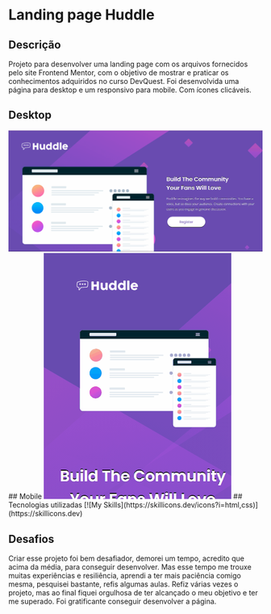# Landing page Huddle
##  Descrição
Projeto para desenvolver uma landing page com os arquivos fornecidos pelo site Frontend Mentor, com o objetivo de mostrar e praticar os conhecimentos adquiridos no curso DevQuest.
Foi desenvolvida uma página para desktop e um responsivo para mobile.
Com ícones clicáveis.
## Desktop
<img src="./Animação-tela-desktop.gif" alt="tela do projeto landing page huddle">
## Mobile
<img src="./Animação-tela-mobile.gif" alt="tela do projeto landing page huddle">
## Tecnologias utilizadas
[![My Skills](https://skillicons.dev/icons?i=html,css)](https://skillicons.dev)

## Desafios
Criar esse projeto foi bem desafiador, demorei um tempo, acredito que acima da média, para conseguir desenvolver. Mas esse tempo me trouxe muitas experiências e resiliência, aprendi a ter mais paciência comigo mesma, pesquisei bastante, refis algumas aulas. Refiz várias vezes o projeto, mas ao final fiquei orgulhosa de ter alcançado o meu objetivo e ter me superado.
Foi gratificante conseguir desenvolver a página.
